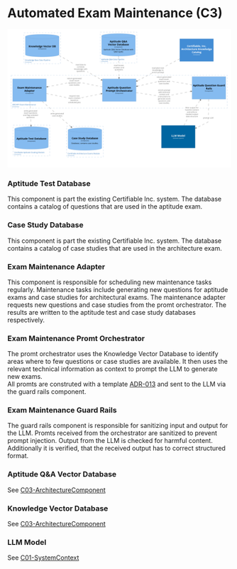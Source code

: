 # Automated Exam Maintenance (C3)

![Container diagram](./Component-Exam-Maintenance.png)

### Aptitude Test Database

This component is part the existing Certifiable Inc. system. 
The database contains a catalog of questions that are used in the aptitude exam.

### Case Study Database

This component is part the existing Certifiable Inc. system. 
The database contains a catalog of case studies that are used in the architecture exam.

### Exam Maintenance Adapter

This component is responsible for scheduling new maintenance tasks regularly.
Maintenance tasks include generating new questions for aptitude exams and case studies for architectural exams. 
The maintenance adapter requests new questions and case studies from the promt orchestrator. 
The results are written to the aptitude test and case study databases respectively. 

### Exam Maintenance Promt Orchestrator

The promt orchestrator uses the Knowledge Vector Database to identify areas where to few questions or case studies are available.
It then uses the relevant technical information as context to prompt the LLM to generate new exams.  
All promts are construted with a template [ADR-013](/assets/adr/ADR-013-prompt-template.md) and sent to the LLM via the guard rails component. 

### Exam Maintenance Guard Rails

The guard rails component is responsible for sanitizing input and output for the LLM. 
Promts received from the orchestrator are sanitized to prevent prompt injection. 
Output from the LLM is checked for harmful content. 
Additionally it is verified, that the received output has to correct structured format.

### Aptitude Q&A Vector Database

See [C03-ArchitectureComponent](./C03-ArchitectureComponents.md)

### Knowledge Vector Database

See [C03-ArchitectureComponent](./C03-ArchitectureComponents.md)

### LLM Model 

See [C01-SystemContext](./C01-SystemContext.md)